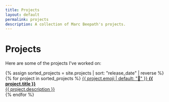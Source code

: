 ```yaml
---
title: Projects
layout: default
permalink: projects
description: A collection of Marc Beepath's projects.
---
```


# Projects

Here are some of the projects I've worked on:

<div class="projects-list">
{% assign sorted_projects = site.projects | sort: "release_date" | reverse %}
{% for project in sorted_projects %}
  <a href="{{ project.url }}" class="project-item">
    <span class="project-emoji">{{ project.emoji | default: "🔨" }}</span>
    <strong>{{ project.title }}</strong>
    <div class="project-description">{{ project.description }}</div>
  </a>
{% endfor %}
</div> 